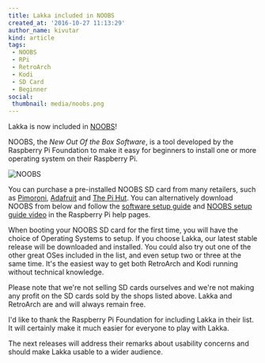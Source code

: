 ```yaml
---
title: Lakka included in NOOBS
created_at: '2016-10-27 11:13:29'
author_name: kivutar
kind: article
tags:
 - NOOBS
 - RPi
 - RetroArch
 - Kodi
 - SD Card
 - Beginner
social:
 thumbnail: media/noobs.png
---
```


Lakka is now included in [NOOBS](https://www.raspberrypi.org/downloads/noobs/)!

NOOBS, the *New Out Of the Box Software*, is a tool developed by the Raspberry Pi Foundation to make it easy for beginners to install one or more operating system on their Raspberry Pi.

![NOOBS](media/noobs.png)

You can purchase a pre-installed NOOBS SD card from many retailers, such as [Pimoroni](https://shop.pimoroni.com/products/noobs-8gb-sd-card), [Adafruit](https://www.adafruit.com/products/1583) and [The Pi Hut](https://thepihut.com/collections/raspberry-pi-sd-cards-and-adapters/products/noobs-preinstalled-sd-card). You can alternatively download NOOBS from below and follow the [software setup guide](https://www.raspberrypi.org/learning/software-guide/) and [NOOBS setup guide video](https://www.raspberrypi.org/help/videos/#noobs-setup) in the Raspberry Pi help pages.

When booting your NOOBS SD card for the first time, you will have the choice of Operating Systems to setup. If you choose Lakka, our latest stable release will be downloaded and installed. You could also try out one of the other great OSes included in the list, and even setup two or three at the same time. It's the easiest way to get both RetroArch and Kodi running without technical knowledge.

Please note that we're not selling SD cards ourselves and we're not making any profit on the SD cards sold by the shops listed above. Lakka and RetroArch are and will always remain free.

I'd like to thank the Raspberry Pi Foundation for including Lakka in their list. It will certainly make it much easier for everyone to play with Lakka.

The next releases will address their remarks about usability concerns and should make Lakka usable to a wider audience.
